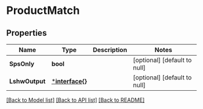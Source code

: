 # ProductMatch

## Properties
Name | Type | Description | Notes
------------ | ------------- | ------------- | -------------
**SpsOnly** | **bool** |  | [optional] [default to null]
**LshwOutput** | [***interface{}**](interface{}.md) |  | [optional] [default to null]

[[Back to Model list]](../README.md#documentation-for-models) [[Back to API list]](../README.md#documentation-for-api-endpoints) [[Back to README]](../README.md)


